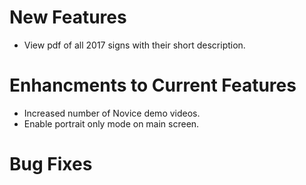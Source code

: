 # New Features
* View pdf of all 2017 signs with their short description.

# Enhancments to Current Features
* Increased number of Novice demo videos.
* Enable portrait only mode on main screen.
# Bug Fixes
